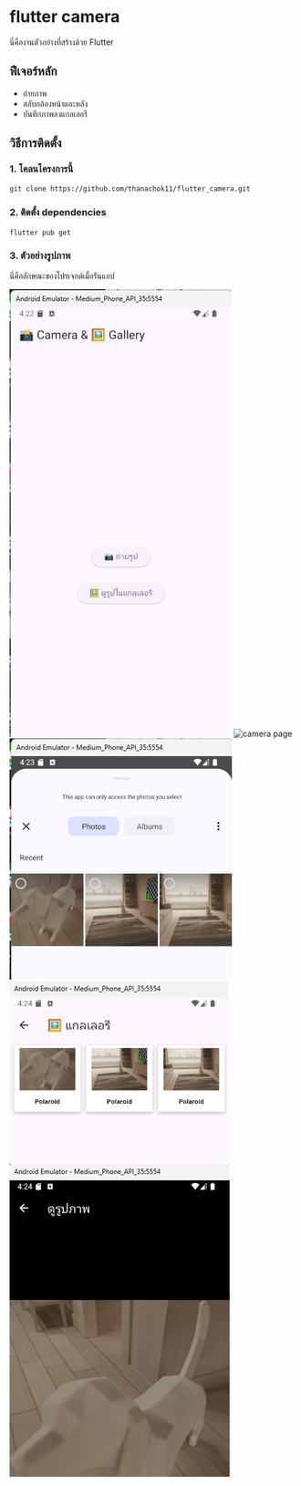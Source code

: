 # flutter camera

นี่คืองานตัวอย่างที่สร้างด้วย Flutter

## ฟีเจอร์หลัก
- ถ่ายภาพ
- สลับกล้องหน้าและหลัง
- บันทึกภาพลงแกลเลอรี

## วิธีการติดตั้ง

### 1. โคลนโครงการนี้

```bash
git clone https://github.com/thanachok11/flutter_camera.git
```

### 2. ติดตั้ง dependencies
 ```bash
flutter pub get
```
### 3. ตัวอย่างรูปภาพ
นี่คือลักษณะของโปรเจกต์เมื่อรันแอป

![home page](images/home.png)
![camera page](images/camare.png)
![choose image](images/choose_image.png)
![gallery page](images/gallery.png)
![full screen page](images/full_screen.png)

